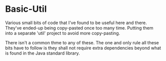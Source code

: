 Basic-Util
==========

Various small bits of code that I've found to be useful here and there.
They've ended-up being copy-pasted once too many time. Putting them
into a separate 'util' project to avoid more copy-pasting.

There isn't a common thme to any of these. The one and only rule all 
these bits have to follow is they shall not require extra dependencies 
beyond what is found in the Java standard library.
